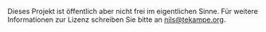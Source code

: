 Dieses Projekt ist öffentlich aber nicht frei im eigentlichen Sinne. Für weitere Informationen zur Lizenz schreiben Sie bitte an nils@tekampe.org.
